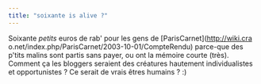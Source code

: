 ```yaml
---
title: "soixante is alive ?"
---
```


Soixante _petits_ euros de rab' pour les gens de [ParisCarnet](http://wiki.cra
o.net/index.php/ParisCarnet/2003-10-01/CompteRendu) parce-que des p'tits
malins sont partis sans payer, ou ont la mémoire courte (très). Comment ça les
bloggers seraient des créatures hautement individualistes et opportunistes ?
Ce serait de vrais êtres humains ? :)

